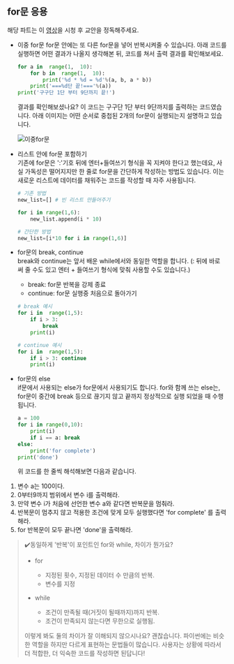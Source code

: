 ## for문 응용

해당 파트는 이 [영상](https://www.youtube.com/embed/qC4x-nTCZxg?list=PLGPF8gvWLYypeEoFNTfSHdFL5WRLAfmmm)을 시청 후 교안을 정독해주세요.

* 이중 for문
	for문 안에는 또 다른 for문을 넣어 반복시켜줄 수 있습니다. 아래 코드를 실행하면 어떤 결과가 나올지 생각해본 뒤, 코드를 쳐서 출력 결과를 확인해보세요. 
	```python
	for a in  range(1,  10):
		for b in  range(1,  10):
			print('%d * %d = %d'%(a, b, a * b))
		print('===%d단 끝!==='%(a))
	print('구구단 1단 부터 9단까지 끝!')
	```
	결과를 확인해보셨나요? 이 코드는 구구단 1단 부터 9단까지를 출력하는 코드였습니다. 아래 이미지는 어떤 순서로 중첩된 2개의 for문이 실행되는지 설명하고 있습니다. 
  
	![이중for문](/python/5-3/doubled-for.png)
	
* 리스트 안에 for문 포함하기     
	기존에 for문은 ':'기호 뒤에 엔터+들여쓰기 형식을 꼭 지켜야 한다고 했는데요, 사실 가독성은 떨어지지만 한 줄로 for문을 간단하게 작성하는 방법도 있습니다. 이는 	새로운 리스트에 데이터를 채워주는 코드를 작성할 때 자주 사용됩니다.
	```python
	# 기존 방법
	new_list=[] # 빈 리스트 만들어주기
	
	for i in range(1,6):
		new_list.append(i * 10)
	```
	```python
	# 간단한 방법
	new_list=[i*10 for i in range(1,6)]
	```

* for문의 break, continue     
	break와 continue는 앞서 배운 while에서와 동일한 역할을 합니다. (: 뒤에 바로 써 줄 수도 있고 엔터 + 들여쓰기 형식에 맞춰 사용할 수도 있습니다.)
	* break: for문 반복을 강제 종료
	* continue: for문 실행중 처음으로 돌아가기
	```python
	# break 예시
	for i in  range(1,5):
		if i > 3:
			break
		print(i)
	```
	```python
	# continue 예시
	for i in  range(1,5):
		if i > 3: continue
		print(i)
	```
	
*  for문의 else    
	if문에서 사용되는 else가 for문에서 사용되기도 합니다. for와 함께 쓰는 else는, for문이 중간에 break 등으로 끊기지 않고 끝까지 정상적으로 실행 되었을 때 수행됩니다. 
	```python
	a = 100
	for i in range(0,10):
		print(i)
		if i == a: break
	else:
		print('for complete')
	print('done')	
	```
	위 코드를 한 줄씩 해석해보면 다음과 같습니다. 
  
  1. 변수 a는 100이다.    
  2. 0부터9까지 범위에서 변수 i를 출력해라.    
  3. 만약 변수 i가 처음에 선언한 변수 a와 같다면 반복문을 멈춰라.
  4. 반복문이 멈추지 않고 적용한 조건에 맞게 모두 실행했다면 'for complete' 를 출력해라.     
  5. for 반복문이 모두 끝나면 'done'을 출력해라.   

> ✔️동일하게 '반복'이 포인트인 for와 while, 차이가 뭔가요? 
> * for
>   * 지정된 횟수, 지정된 데이터 수 만큼의 반복.
>   * 변수를 지정
>   
> * while
>   * 조건이 만족될 때(거짓이 될때까지)까지 반복. 
>   * 조건이 만족되지 않는다면 무한으로 실행됨.
> 
> 이렇게 봐도 둘의 차이가 잘 이해되지 않으시나요? 괜찮습니다. 파이썬에는 비슷한 역할을 하지만 다르게 표현하는 문법들이 많습니다. 사용자는 상황에 따라서 더 적합한, 더 익숙한 코드를 작성하면 된답니다! 

